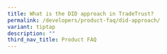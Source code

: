 ```yaml
---
title: What is the DID approach in TradeTrust?
permalink: /developers/product-faq/did-approach/
variant: tiptap
description: ""
third_nav_title: Product FAQ
---
```

